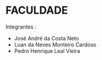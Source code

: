 # FACULDADE
Integrantes :
- José André da Costa Neto
- Luan da Neves Monteiro Cardoso
- Pedro Henrique Leal Vieira 

